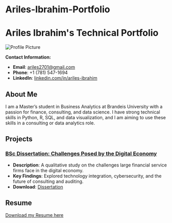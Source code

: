 # Ariles-Ibrahim-Portfolio

# Ariles Ibrahim's Technical Portfolio

![Profile Picture](Ariles_Photo.jpg)

**Contact Information:**
- **Email**: ariles2701@gmail.com
- **Phone**: +1 (781) 547-1694
- **LinkedIn**: [linkedin.com/in/ariles-ibrahim](https://www.linkedin.com/in/ariles-ibrahim)

## About Me
I am a Master’s student in Business Analytics at Brandeis University with a passion for finance, consulting, and data science. I have strong technical skills in Python, R, SQL, and data visualization, and I am aiming to use these skills in a consulting or data analytics role.

## Projects

### [BSc Dissertation: Challenges Posed by the Digital Economy](Dissertation.pdf)
- **Description**: A qualitative study on the challenges large financial service firms face in the digital economy.
- **Key Findings**: Explored technology integration, cybersecurity, and the future of consulting and auditing.
- **Download**: [Dissertation](Dissertation.pdf)

## Resume
[Download my Resume here](Ibrahim.Ariles_Resume.pdf)
